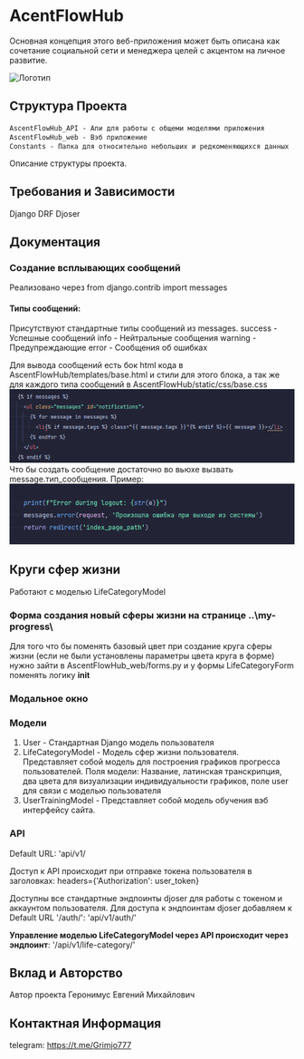 # AcentFlowHub
Основная концепция этого веб-приложения может быть описана как сочетание социальной сети и менеджера целей с акцентом на личное развитие.

![Логотип](ссылка_на_логотип.png)

## Структура Проекта
    AscentFlowHub_API - Апи для работы с общеми моделями приложения
    AscentFlowHub_web - Вэб приложение
    Сonstants - Папка для относительно небольших и редкоменяющихся данных 

Описание структуры проекта.

## Требования и Зависимости

Django
DRF
Djoser

## Документация

### Создание всплывающих сообщений
Реализовано через from django.contrib import messages
#### Типы сообщений:
Присутствуют стандартные типы сообщений из messages.
    success - Успешные сообщений
    info - Нейтральные сообщения
    warning - Предупреждающие
    error - Сообщения об ошибках

Для вывода сообщений есть бок html кода в AscentFlowHub/templates/base.html и стили для этого блока, а так же для каждого типа
сообщений в AscentFlowHub/static/css/base.css
![img.png](readme_images/img.png)
Что бы создать сообщение достаточно во вьюхе вызвать message.тип_сообщения. Пример:
![img_1.png](readme_images/img_1.png)

## Круги сфер жизни

Работают с моделью LifeCategoryModel


### Форма создания новый сферы жизни на странице ..\my-progress\
Для того что бы поменять базовый цвет при создание круга сферы жизни (если не были установлены параметры цвета круга в форме)
нужно зайти в AscentFlowHub_web/forms.py и у формы LifeCategoryForm поменять логику __init__

### Модальное окно

### Модели

1. User - Стандартная Django модель пользователя
2. LifeCategoryModel - Модель сфер жизни пользователя. Представляет собой модель для построения графиков прогресса
пользователей. Поля модели: Название, латинская транскрипция, два цвета для визуализации индивидуальности графиков, поле
user для связи с моделью пользователя
3. UserTrainingModel - Представляет собой модель обучения вэб интерфейсу сайта.

### API

Default URL: 'api/v1/

Доступ к API происходит при отправке токена пользователя в заголовках:  headers={'Authorization': user_token}

Доступны все стандартные эндпоинты djoser для работы с токеном и аккаунтом пользователя.
Для доступа к эндпоинтам djoser добавляем к Default URL '/auth/': 'api/v1/auth/'

**Управление моделью LifeCategoryModel через API происходит через эндпоинт**: '/api/v1/life-category/'


## Вклад и Авторство

Автор проекта Геронимус Евгений Михайлович

## Контактная Информация

telegram: https://t.me/Grimjo777
